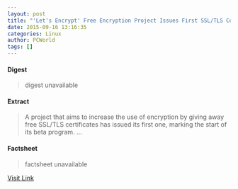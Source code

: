 ```yaml
---
layout: post
title: "'Let's Encrypt' Free Encryption Project Issues First SSL/TLS Certificate"
date: 2015-09-16 13:16:35
categories: Linux
author: PCWorld
tags: []
---
```



#### Digest
>digest unavailable

#### Extract
>A project that aims to increase the use of encryption by giving away free SSL/TLS certificates has issued its first one, marking the start of its beta program....

#### Factsheet
>factsheet unavailable

[Visit Link](https://www.linux.com/news/software/applications/853446-lets-encrypt-free-encryption-project-issues-first-ssltls-certificate/)


